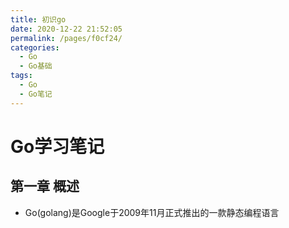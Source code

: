 ```yaml
---
title: 初识go
date: 2020-12-22 21:52:05
permalink: /pages/f0cf24/
categories:
  - Go
  - Go基础
tags:
  - Go
  - Go笔记
---
```


# Go学习笔记

## 第一章 概述

+ Go(golang)是Google于2009年11月正式推出的一款静态编程语言

